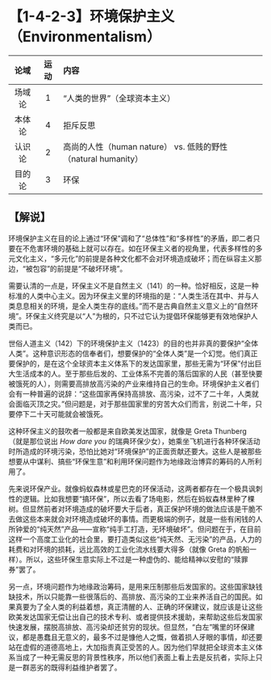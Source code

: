 # 【1-4-2-3】环境保护主义（Environmentalism）
| 论域 | 运动           | 内容 |
|:----:|:----------------:|:-----|
| 场域论   |1 | “人类的世界”（全球资本主义） |
| 本体论   | 4| 拒斥反思   |
| 认识论   | 2| 高尚的人性（human nature） vs. 低贱的野性（natural humanity） |
|目的论|3|环保|

## 【解说】

环境保护主义在目的论上通过“环保”调和了“总体性”和“多样性”的矛盾，即二者只要在不危害环境的基础上就可以存在。如在环保主义者的视角里，代表多样性的多元文化主义，“多元化”的前提是各种文化都不会对环境造成破坏；而在纵容主义那边，“被包容”的前提是“不破坏环境”。

需要认清的一点是，环保主义不是自然主义（141）的一种。恰好相反，这是一种标准的人类中心主义。因为环保主义里的环境指的是：“人类生活在其中、并与人类息息相关的环境，是全人类生存的底线。”而不是古典自然主义意义上的“自然环境”。环保主义终究是以“人”为根的，只不过它认为提倡环保能够更有效地保护人类而已。

世俗人道主义（142）下的环境保护主义（1423）的目的也并非真的要保护“全体人类”。这种意识形态的信奉者们，想要保护的“全体人类”是一个幻觉。他们真正要保护的，是在这个全球资本主义体系下的发达国家里，那些无需为“环保”付出巨大生活成本的人。至于那些后发的、工业体系不完善的落后国家的人民（甚至快要被饿死的人），则需要高排放高污染的产业来维持自己的生命。环境保护主义者们会有一种普遍的说辞：“这些国家再保持高排放、高污染，过不了二十年，人类就会面临灭顶之灾。”但问题是，对于那些国家里的穷苦大众们而言，别说二十年，只要停下二十天可能就会被饿死。

这种环保主义的鼓吹者一般都是来自欧美发达国家，就像是 Greta Thunberg （就是那位说出 *How dare you* 的瑞典环保少女），她乘坐飞机进行各种环保活动时所造成的环境污染，恐怕比她对“环境保护”的正面贡献还要大。这些人是被那些想要从中谋利、搞些“环保生意”和利用环保问题作为地缘政治博弈的筹码的人所利用了。

先来说环保产业。就像蚂蚁森林或星巴克的环保活动，这两者都存在一个极具讽刺性的逻辑。比如我想要“搞环保”，所以去看了场电影，然后在蚂蚁森林里种了棵树。但显然前者对环境造成的破坏要大于后者，真正保护环境的做法应该是干脆不去做这些本来就会对环境造成破坏的事情。而更极端的例子，就是一些有闲钱的人所钟爱的“纯天然”产品——宣称“纯手工打造，无环境破坏”。但问题在于，在目前这样一个高度工业化的社会里，要打造类似这些“纯天然、无污染”的产品，人力的耗费和对环境的损耗，远比高效的工业化流水线要大得多（就像 Greta 的帆船一样）。所以，这些环保生意实际上不过是一种虚伪的、能给精神以安慰的“赎罪券”罢了。

另一点，环境问题作为地缘政治筹码，是用来压制那些后发国家的。这些国家缺钱缺技术，所以只能靠一些很落后的、高排放、高污染的工业来养活自己的国民。如果真要为了全人类的利益着想，真正清醒的人、正确的环保建议，就应该是让这些欧美发达国家无偿让出自己的技术专利、或者提供技术援助，来帮助这些后发国家快速发展，摆脱高排放、高污染却还贫穷的现状。但显然，“白左”嘴里的环保建议，都是愚蠢且无意义的，最多不过是慷他人之慨，做着损人牙眼的事情，却还要站在虚假的道德高地上，大加指责真正受苦的人。因为他们早就把全球资本主义体系当成了一种无需反思的背景性秩序，所以他们表面上看上去是反抗者，实际上只是一群恶劣的既得利益维护者罢了。

